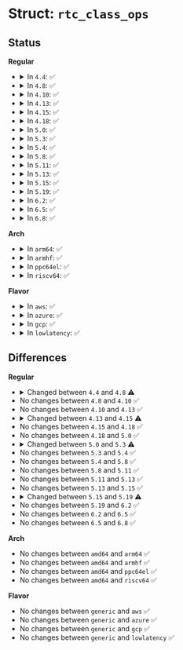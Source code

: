 # Struct: <code>rtc_class_ops</code>

## Status
<b>Regular</b>
<ul>
<li>
<details>
<summary>In <code>4.4</code>: ✅</summary>

```c
struct rtc_class_ops {
    int (*open)(struct device *);
    void (*release)(struct device *);
    int (*ioctl)(struct device *, unsigned int, long unsigned int);
    int (*read_time)(struct device *, struct rtc_time *);
    int (*set_time)(struct device *, struct rtc_time *);
    int (*read_alarm)(struct device *, struct rtc_wkalrm *);
    int (*set_alarm)(struct device *, struct rtc_wkalrm *);
    int (*proc)(struct device *, struct seq_file *);
    int (*set_mmss64)(struct device *, time64_t);
    int (*set_mmss)(struct device *, long unsigned int);
    int (*read_callback)(struct device *, int);
    int (*alarm_irq_enable)(struct device *, unsigned int);
};
```
</details>
</li>
<li>
<details>
<summary>In <code>4.8</code>: ✅</summary>

```c
struct rtc_class_ops {
    int (*open)(struct device *);
    void (*release)(struct device *);
    int (*ioctl)(struct device *, unsigned int, long unsigned int);
    int (*read_time)(struct device *, struct rtc_time *);
    int (*set_time)(struct device *, struct rtc_time *);
    int (*read_alarm)(struct device *, struct rtc_wkalrm *);
    int (*set_alarm)(struct device *, struct rtc_wkalrm *);
    int (*proc)(struct device *, struct seq_file *);
    int (*set_mmss64)(struct device *, time64_t);
    int (*set_mmss)(struct device *, long unsigned int);
    int (*read_callback)(struct device *, int);
    int (*alarm_irq_enable)(struct device *, unsigned int);
    int (*read_offset)(struct device *, long int *);
    int (*set_offset)(struct device *, long int);
};
```
</details>
</li>
<li>
<details>
<summary>In <code>4.10</code>: ✅</summary>

```c
struct rtc_class_ops {
    int (*open)(struct device *);
    void (*release)(struct device *);
    int (*ioctl)(struct device *, unsigned int, long unsigned int);
    int (*read_time)(struct device *, struct rtc_time *);
    int (*set_time)(struct device *, struct rtc_time *);
    int (*read_alarm)(struct device *, struct rtc_wkalrm *);
    int (*set_alarm)(struct device *, struct rtc_wkalrm *);
    int (*proc)(struct device *, struct seq_file *);
    int (*set_mmss64)(struct device *, time64_t);
    int (*set_mmss)(struct device *, long unsigned int);
    int (*read_callback)(struct device *, int);
    int (*alarm_irq_enable)(struct device *, unsigned int);
    int (*read_offset)(struct device *, long int *);
    int (*set_offset)(struct device *, long int);
};
```
</details>
</li>
<li>
<details>
<summary>In <code>4.13</code>: ✅</summary>

```c
struct rtc_class_ops {
    int (*open)(struct device *);
    void (*release)(struct device *);
    int (*ioctl)(struct device *, unsigned int, long unsigned int);
    int (*read_time)(struct device *, struct rtc_time *);
    int (*set_time)(struct device *, struct rtc_time *);
    int (*read_alarm)(struct device *, struct rtc_wkalrm *);
    int (*set_alarm)(struct device *, struct rtc_wkalrm *);
    int (*proc)(struct device *, struct seq_file *);
    int (*set_mmss64)(struct device *, time64_t);
    int (*set_mmss)(struct device *, long unsigned int);
    int (*read_callback)(struct device *, int);
    int (*alarm_irq_enable)(struct device *, unsigned int);
    int (*read_offset)(struct device *, long int *);
    int (*set_offset)(struct device *, long int);
};
```
</details>
</li>
<li>
<details>
<summary>In <code>4.15</code>: ✅</summary>

```c
struct rtc_class_ops {
    int (*ioctl)(struct device *, unsigned int, long unsigned int);
    int (*read_time)(struct device *, struct rtc_time *);
    int (*set_time)(struct device *, struct rtc_time *);
    int (*read_alarm)(struct device *, struct rtc_wkalrm *);
    int (*set_alarm)(struct device *, struct rtc_wkalrm *);
    int (*proc)(struct device *, struct seq_file *);
    int (*set_mmss64)(struct device *, time64_t);
    int (*set_mmss)(struct device *, long unsigned int);
    int (*read_callback)(struct device *, int);
    int (*alarm_irq_enable)(struct device *, unsigned int);
    int (*read_offset)(struct device *, long int *);
    int (*set_offset)(struct device *, long int);
};
```
</details>
</li>
<li>
<details>
<summary>In <code>4.18</code>: ✅</summary>

```c
struct rtc_class_ops {
    int (*ioctl)(struct device *, unsigned int, long unsigned int);
    int (*read_time)(struct device *, struct rtc_time *);
    int (*set_time)(struct device *, struct rtc_time *);
    int (*read_alarm)(struct device *, struct rtc_wkalrm *);
    int (*set_alarm)(struct device *, struct rtc_wkalrm *);
    int (*proc)(struct device *, struct seq_file *);
    int (*set_mmss64)(struct device *, time64_t);
    int (*set_mmss)(struct device *, long unsigned int);
    int (*read_callback)(struct device *, int);
    int (*alarm_irq_enable)(struct device *, unsigned int);
    int (*read_offset)(struct device *, long int *);
    int (*set_offset)(struct device *, long int);
};
```
</details>
</li>
<li>
<details>
<summary>In <code>5.0</code>: ✅</summary>

```c
struct rtc_class_ops {
    int (*ioctl)(struct device *, unsigned int, long unsigned int);
    int (*read_time)(struct device *, struct rtc_time *);
    int (*set_time)(struct device *, struct rtc_time *);
    int (*read_alarm)(struct device *, struct rtc_wkalrm *);
    int (*set_alarm)(struct device *, struct rtc_wkalrm *);
    int (*proc)(struct device *, struct seq_file *);
    int (*set_mmss64)(struct device *, time64_t);
    int (*set_mmss)(struct device *, long unsigned int);
    int (*read_callback)(struct device *, int);
    int (*alarm_irq_enable)(struct device *, unsigned int);
    int (*read_offset)(struct device *, long int *);
    int (*set_offset)(struct device *, long int);
};
```
</details>
</li>
<li>
<details>
<summary>In <code>5.3</code>: ✅</summary>

```c
struct rtc_class_ops {
    int (*ioctl)(struct device *, unsigned int, long unsigned int);
    int (*read_time)(struct device *, struct rtc_time *);
    int (*set_time)(struct device *, struct rtc_time *);
    int (*read_alarm)(struct device *, struct rtc_wkalrm *);
    int (*set_alarm)(struct device *, struct rtc_wkalrm *);
    int (*proc)(struct device *, struct seq_file *);
    int (*alarm_irq_enable)(struct device *, unsigned int);
    int (*read_offset)(struct device *, long int *);
    int (*set_offset)(struct device *, long int);
};
```
</details>
</li>
<li>
<details>
<summary>In <code>5.4</code>: ✅</summary>

```c
struct rtc_class_ops {
    int (*ioctl)(struct device *, unsigned int, long unsigned int);
    int (*read_time)(struct device *, struct rtc_time *);
    int (*set_time)(struct device *, struct rtc_time *);
    int (*read_alarm)(struct device *, struct rtc_wkalrm *);
    int (*set_alarm)(struct device *, struct rtc_wkalrm *);
    int (*proc)(struct device *, struct seq_file *);
    int (*alarm_irq_enable)(struct device *, unsigned int);
    int (*read_offset)(struct device *, long int *);
    int (*set_offset)(struct device *, long int);
};
```
</details>
</li>
<li>
<details>
<summary>In <code>5.8</code>: ✅</summary>

```c
struct rtc_class_ops {
    int (*ioctl)(struct device *, unsigned int, long unsigned int);
    int (*read_time)(struct device *, struct rtc_time *);
    int (*set_time)(struct device *, struct rtc_time *);
    int (*read_alarm)(struct device *, struct rtc_wkalrm *);
    int (*set_alarm)(struct device *, struct rtc_wkalrm *);
    int (*proc)(struct device *, struct seq_file *);
    int (*alarm_irq_enable)(struct device *, unsigned int);
    int (*read_offset)(struct device *, long int *);
    int (*set_offset)(struct device *, long int);
};
```
</details>
</li>
<li>
<details>
<summary>In <code>5.11</code>: ✅</summary>

```c
struct rtc_class_ops {
    int (*ioctl)(struct device *, unsigned int, long unsigned int);
    int (*read_time)(struct device *, struct rtc_time *);
    int (*set_time)(struct device *, struct rtc_time *);
    int (*read_alarm)(struct device *, struct rtc_wkalrm *);
    int (*set_alarm)(struct device *, struct rtc_wkalrm *);
    int (*proc)(struct device *, struct seq_file *);
    int (*alarm_irq_enable)(struct device *, unsigned int);
    int (*read_offset)(struct device *, long int *);
    int (*set_offset)(struct device *, long int);
};
```
</details>
</li>
<li>
<details>
<summary>In <code>5.13</code>: ✅</summary>

```c
struct rtc_class_ops {
    int (*ioctl)(struct device *, unsigned int, long unsigned int);
    int (*read_time)(struct device *, struct rtc_time *);
    int (*set_time)(struct device *, struct rtc_time *);
    int (*read_alarm)(struct device *, struct rtc_wkalrm *);
    int (*set_alarm)(struct device *, struct rtc_wkalrm *);
    int (*proc)(struct device *, struct seq_file *);
    int (*alarm_irq_enable)(struct device *, unsigned int);
    int (*read_offset)(struct device *, long int *);
    int (*set_offset)(struct device *, long int);
};
```
</details>
</li>
<li>
<details>
<summary>In <code>5.15</code>: ✅</summary>

```c
struct rtc_class_ops {
    int (*ioctl)(struct device *, unsigned int, long unsigned int);
    int (*read_time)(struct device *, struct rtc_time *);
    int (*set_time)(struct device *, struct rtc_time *);
    int (*read_alarm)(struct device *, struct rtc_wkalrm *);
    int (*set_alarm)(struct device *, struct rtc_wkalrm *);
    int (*proc)(struct device *, struct seq_file *);
    int (*alarm_irq_enable)(struct device *, unsigned int);
    int (*read_offset)(struct device *, long int *);
    int (*set_offset)(struct device *, long int);
};
```
</details>
</li>
<li>
<details>
<summary>In <code>5.19</code>: ✅</summary>

```c
struct rtc_class_ops {
    int (*ioctl)(struct device *, unsigned int, long unsigned int);
    int (*read_time)(struct device *, struct rtc_time *);
    int (*set_time)(struct device *, struct rtc_time *);
    int (*read_alarm)(struct device *, struct rtc_wkalrm *);
    int (*set_alarm)(struct device *, struct rtc_wkalrm *);
    int (*proc)(struct device *, struct seq_file *);
    int (*alarm_irq_enable)(struct device *, unsigned int);
    int (*read_offset)(struct device *, long int *);
    int (*set_offset)(struct device *, long int);
    int (*param_get)(struct device *, struct rtc_param *);
    int (*param_set)(struct device *, struct rtc_param *);
};
```
</details>
</li>
<li>
<details>
<summary>In <code>6.2</code>: ✅</summary>

```c
struct rtc_class_ops {
    int (*ioctl)(struct device *, unsigned int, long unsigned int);
    int (*read_time)(struct device *, struct rtc_time *);
    int (*set_time)(struct device *, struct rtc_time *);
    int (*read_alarm)(struct device *, struct rtc_wkalrm *);
    int (*set_alarm)(struct device *, struct rtc_wkalrm *);
    int (*proc)(struct device *, struct seq_file *);
    int (*alarm_irq_enable)(struct device *, unsigned int);
    int (*read_offset)(struct device *, long int *);
    int (*set_offset)(struct device *, long int);
    int (*param_get)(struct device *, struct rtc_param *);
    int (*param_set)(struct device *, struct rtc_param *);
};
```
</details>
</li>
<li>
<details>
<summary>In <code>6.5</code>: ✅</summary>

```c
struct rtc_class_ops {
    int (*ioctl)(struct device *, unsigned int, long unsigned int);
    int (*read_time)(struct device *, struct rtc_time *);
    int (*set_time)(struct device *, struct rtc_time *);
    int (*read_alarm)(struct device *, struct rtc_wkalrm *);
    int (*set_alarm)(struct device *, struct rtc_wkalrm *);
    int (*proc)(struct device *, struct seq_file *);
    int (*alarm_irq_enable)(struct device *, unsigned int);
    int (*read_offset)(struct device *, long int *);
    int (*set_offset)(struct device *, long int);
    int (*param_get)(struct device *, struct rtc_param *);
    int (*param_set)(struct device *, struct rtc_param *);
};
```
</details>
</li>
<li>
<details>
<summary>In <code>6.8</code>: ✅</summary>

```c
struct rtc_class_ops {
    int (*ioctl)(struct device *, unsigned int, long unsigned int);
    int (*read_time)(struct device *, struct rtc_time *);
    int (*set_time)(struct device *, struct rtc_time *);
    int (*read_alarm)(struct device *, struct rtc_wkalrm *);
    int (*set_alarm)(struct device *, struct rtc_wkalrm *);
    int (*proc)(struct device *, struct seq_file *);
    int (*alarm_irq_enable)(struct device *, unsigned int);
    int (*read_offset)(struct device *, long int *);
    int (*set_offset)(struct device *, long int);
    int (*param_get)(struct device *, struct rtc_param *);
    int (*param_set)(struct device *, struct rtc_param *);
};
```
</details>
</li>
</ul>
<b>Arch</b>
<ul>
<li>
<details>
<summary>In <code>arm64</code>: ✅</summary>

```c
struct rtc_class_ops {
    int (*ioctl)(struct device *, unsigned int, long unsigned int);
    int (*read_time)(struct device *, struct rtc_time *);
    int (*set_time)(struct device *, struct rtc_time *);
    int (*read_alarm)(struct device *, struct rtc_wkalrm *);
    int (*set_alarm)(struct device *, struct rtc_wkalrm *);
    int (*proc)(struct device *, struct seq_file *);
    int (*alarm_irq_enable)(struct device *, unsigned int);
    int (*read_offset)(struct device *, long int *);
    int (*set_offset)(struct device *, long int);
};
```
</details>
</li>
<li>
<details>
<summary>In <code>armhf</code>: ✅</summary>

```c
struct rtc_class_ops {
    int (*ioctl)(struct device *, unsigned int, long unsigned int);
    int (*read_time)(struct device *, struct rtc_time *);
    int (*set_time)(struct device *, struct rtc_time *);
    int (*read_alarm)(struct device *, struct rtc_wkalrm *);
    int (*set_alarm)(struct device *, struct rtc_wkalrm *);
    int (*proc)(struct device *, struct seq_file *);
    int (*alarm_irq_enable)(struct device *, unsigned int);
    int (*read_offset)(struct device *, long int *);
    int (*set_offset)(struct device *, long int);
};
```
</details>
</li>
<li>
<details>
<summary>In <code>ppc64el</code>: ✅</summary>

```c
struct rtc_class_ops {
    int (*ioctl)(struct device *, unsigned int, long unsigned int);
    int (*read_time)(struct device *, struct rtc_time *);
    int (*set_time)(struct device *, struct rtc_time *);
    int (*read_alarm)(struct device *, struct rtc_wkalrm *);
    int (*set_alarm)(struct device *, struct rtc_wkalrm *);
    int (*proc)(struct device *, struct seq_file *);
    int (*alarm_irq_enable)(struct device *, unsigned int);
    int (*read_offset)(struct device *, long int *);
    int (*set_offset)(struct device *, long int);
};
```
</details>
</li>
<li>
<details>
<summary>In <code>riscv64</code>: ✅</summary>

```c
struct rtc_class_ops {
    int (*ioctl)(struct device *, unsigned int, long unsigned int);
    int (*read_time)(struct device *, struct rtc_time *);
    int (*set_time)(struct device *, struct rtc_time *);
    int (*read_alarm)(struct device *, struct rtc_wkalrm *);
    int (*set_alarm)(struct device *, struct rtc_wkalrm *);
    int (*proc)(struct device *, struct seq_file *);
    int (*alarm_irq_enable)(struct device *, unsigned int);
    int (*read_offset)(struct device *, long int *);
    int (*set_offset)(struct device *, long int);
};
```
</details>
</li>
</ul>
<b>Flavor</b>
<ul>
<li>
<details>
<summary>In <code>aws</code>: ✅</summary>

```c
struct rtc_class_ops {
    int (*ioctl)(struct device *, unsigned int, long unsigned int);
    int (*read_time)(struct device *, struct rtc_time *);
    int (*set_time)(struct device *, struct rtc_time *);
    int (*read_alarm)(struct device *, struct rtc_wkalrm *);
    int (*set_alarm)(struct device *, struct rtc_wkalrm *);
    int (*proc)(struct device *, struct seq_file *);
    int (*alarm_irq_enable)(struct device *, unsigned int);
    int (*read_offset)(struct device *, long int *);
    int (*set_offset)(struct device *, long int);
};
```
</details>
</li>
<li>
<details>
<summary>In <code>azure</code>: ✅</summary>

```c
struct rtc_class_ops {
    int (*ioctl)(struct device *, unsigned int, long unsigned int);
    int (*read_time)(struct device *, struct rtc_time *);
    int (*set_time)(struct device *, struct rtc_time *);
    int (*read_alarm)(struct device *, struct rtc_wkalrm *);
    int (*set_alarm)(struct device *, struct rtc_wkalrm *);
    int (*proc)(struct device *, struct seq_file *);
    int (*alarm_irq_enable)(struct device *, unsigned int);
    int (*read_offset)(struct device *, long int *);
    int (*set_offset)(struct device *, long int);
};
```
</details>
</li>
<li>
<details>
<summary>In <code>gcp</code>: ✅</summary>

```c
struct rtc_class_ops {
    int (*ioctl)(struct device *, unsigned int, long unsigned int);
    int (*read_time)(struct device *, struct rtc_time *);
    int (*set_time)(struct device *, struct rtc_time *);
    int (*read_alarm)(struct device *, struct rtc_wkalrm *);
    int (*set_alarm)(struct device *, struct rtc_wkalrm *);
    int (*proc)(struct device *, struct seq_file *);
    int (*alarm_irq_enable)(struct device *, unsigned int);
    int (*read_offset)(struct device *, long int *);
    int (*set_offset)(struct device *, long int);
};
```
</details>
</li>
<li>
<details>
<summary>In <code>lowlatency</code>: ✅</summary>

```c
struct rtc_class_ops {
    int (*ioctl)(struct device *, unsigned int, long unsigned int);
    int (*read_time)(struct device *, struct rtc_time *);
    int (*set_time)(struct device *, struct rtc_time *);
    int (*read_alarm)(struct device *, struct rtc_wkalrm *);
    int (*set_alarm)(struct device *, struct rtc_wkalrm *);
    int (*proc)(struct device *, struct seq_file *);
    int (*alarm_irq_enable)(struct device *, unsigned int);
    int (*read_offset)(struct device *, long int *);
    int (*set_offset)(struct device *, long int);
};
```
</details>
</li>
</ul>

## Differences
<b>Regular</b>
<ul>
<li>
<details>
<summary>Changed between <code>4.4</code> and <code>4.8</code> ⚠️</summary>
<ul>
<li>
<b>Field added. </b>
<code>int (*read_offset)(struct device *, long int *)</code>
</li>
<li>
<b>Field added. </b>
<code>int (*set_offset)(struct device *, long int)</code>
</li>
</ul>
</details>
</li>
<li>
No changes between <code>4.8</code> and <code>4.10</code> ✅
</li>
<li>
No changes between <code>4.10</code> and <code>4.13</code> ✅
</li>
<li>
<details>
<summary>Changed between <code>4.13</code> and <code>4.15</code> ⚠️</summary>
<ul>
<li>
<b>Field removed. </b>
<code>int (*open)(struct device *)</code>
</li>
<li>
<b>Field removed. </b>
<code>void (*release)(struct device *)</code>
</li>
</ul>
</details>
</li>
<li>
No changes between <code>4.15</code> and <code>4.18</code> ✅
</li>
<li>
No changes between <code>4.18</code> and <code>5.0</code> ✅
</li>
<li>
<details>
<summary>Changed between <code>5.0</code> and <code>5.3</code> ⚠️</summary>
<ul>
<li>
<b>Field removed. </b>
<code>int (*set_mmss64)(struct device *, time64_t)</code>
</li>
<li>
<b>Field removed. </b>
<code>int (*set_mmss)(struct device *, long unsigned int)</code>
</li>
<li>
<b>Field removed. </b>
<code>int (*read_callback)(struct device *, int)</code>
</li>
</ul>
</details>
</li>
<li>
No changes between <code>5.3</code> and <code>5.4</code> ✅
</li>
<li>
No changes between <code>5.4</code> and <code>5.8</code> ✅
</li>
<li>
No changes between <code>5.8</code> and <code>5.11</code> ✅
</li>
<li>
No changes between <code>5.11</code> and <code>5.13</code> ✅
</li>
<li>
No changes between <code>5.13</code> and <code>5.15</code> ✅
</li>
<li>
<details>
<summary>Changed between <code>5.15</code> and <code>5.19</code> ⚠️</summary>
<ul>
<li>
<b>Field added. </b>
<code>int (*param_get)(struct device *, struct rtc_param *)</code>
</li>
<li>
<b>Field added. </b>
<code>int (*param_set)(struct device *, struct rtc_param *)</code>
</li>
</ul>
</details>
</li>
<li>
No changes between <code>5.19</code> and <code>6.2</code> ✅
</li>
<li>
No changes between <code>6.2</code> and <code>6.5</code> ✅
</li>
<li>
No changes between <code>6.5</code> and <code>6.8</code> ✅
</li>
</ul>
<b>Arch</b>
<ul>
<li>
No changes between <code>amd64</code> and <code>arm64</code> ✅
</li>
<li>
No changes between <code>amd64</code> and <code>armhf</code> ✅
</li>
<li>
No changes between <code>amd64</code> and <code>ppc64el</code> ✅
</li>
<li>
No changes between <code>amd64</code> and <code>riscv64</code> ✅
</li>
</ul>
<b>Flavor</b>
<ul>
<li>
No changes between <code>generic</code> and <code>aws</code> ✅
</li>
<li>
No changes between <code>generic</code> and <code>azure</code> ✅
</li>
<li>
No changes between <code>generic</code> and <code>gcp</code> ✅
</li>
<li>
No changes between <code>generic</code> and <code>lowlatency</code> ✅
</li>
</ul>
